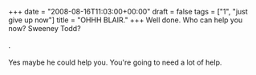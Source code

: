 +++
date = "2008-08-16T11:03:00+00:00"
draft = false
tags = ["1", "just give up now"]
title = "OHHH BLAIR."
+++
Well done. Who can help you now? Sweeney Todd?<br/><br/>.<br/><br/>Yes maybe he could help you. You're going to need a lot of help.<div class="blogger-post-footer"><img width='1' height='1' src='https://blogger.googleusercontent.com/tracker/5693059957647979680-7449785953942606658?l=cosmiccowbell.blogspot.com' alt='' /></div>